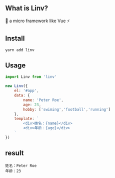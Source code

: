 <!--
 * @Descripttion: 
 * @Author: 林舒恒
 * @Date: 2021-09-30 11:33:51
 * @LastEditors: 林舒恒
 * @LastEditTime: 2021-09-30 20:33:21
-->
## What is Linv?

:rocket: a micro framework like Vue :zap: 

## Install

```shell
yarn add linv
```

## Usage

```js
import Linv from 'linv'

new Linv({
    el: '#app',
    data: {
        name: 'Peter Roe',
        age: 23,
        hobby: ['swiming','football','running']
    },
    template: `
        <div>姓名：{name}</div>
        <div>年龄：{age}</div>
    `
})
```

## result

```
姓名：Peter Roe
年龄：23
```